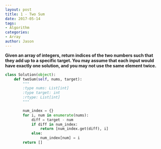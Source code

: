```yaml
---
layout: post
title: 1 - Two Sum
date: 2017-05-14
tags:
- Algorithm
categories:
- Array
author: Jason
---
```

**Given an array of integers, return indices of the two numbers such that they add up to a specific target.  You may assume that each input would have exactly one solution, and you may not use the same element twice.**

```python
class Solution(object):
    def twoSum(self, nums, target):
        """
        :type nums: List[int]
        :type target: int
        :rtype: List[int]
        """

        num_index = {}
        for i, num in enumerate(nums):
            diff = target - num
            if diff in num_index:
                return [num_index.get(diff), i]
            else:
                num_index[num] = i
        return []
```
